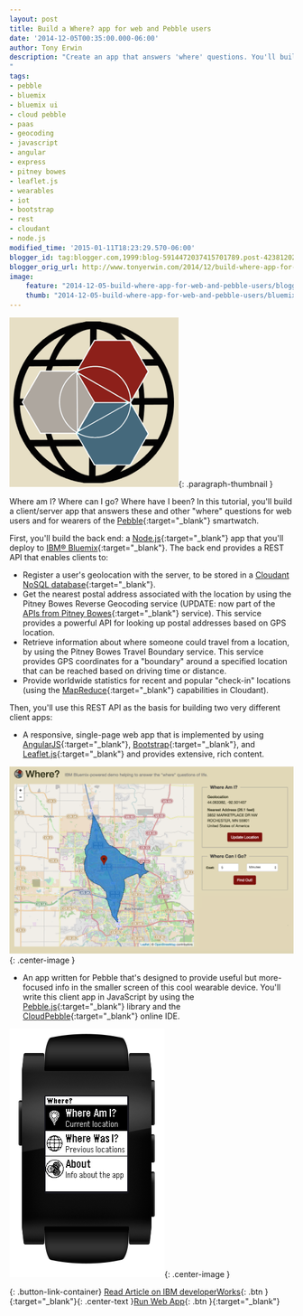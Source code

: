 ```yaml
---
layout: post
title: Build a Where? app for web and Pebble users
date: '2014-12-05T00:35:00.000-06:00'
author: Tony Erwin
description: "Create an app that answers 'where' questions. You'll build and deploy a back-end Node.js application on Bluemix that provides a REST API to support client apps. Then you'll build two client apps: one for the web and one for the Pebble smartwatch.
"
tags:
- pebble
- bluemix
- bluemix ui
- cloud pebble
- paas
- geocoding
- javascript
- angular
- express
- pitney bowes
- leaflet.js
- wearables
- iot
- bootstrap
- rest
- cloudant
- node.js
modified_time: '2015-01-11T18:23:29.570-06:00'
blogger_id: tag:blogger.com,1999:blog-5914472037415701789.post-4238120236195489858
blogger_orig_url: http://www.tonyerwin.com/2014/12/build-where-app-for-web-and-pebble-users.html
image:
    feature: "2014-12-05-build-where-app-for-web-and-pebble-users/blogger_thumb72.pn"
    thumb: "2014-12-05-build-where-app-for-web-and-pebble-users/bluemix_logo_multi_181_Thumb.png"
---
```


![Where? App Logo](/images/2014-12-05-build-where-app-for-web-and-pebble-users/blogger_bluemixGlobeCream300.png){: .paragraph-thumbnail }

Where am I? Where can I go? Where have I been? In this tutorial, you'll build a client/server app that answers these and other "where" questions for web users and for wearers of the [Pebble](https://getpebble.com/){:target="_blank"} smartwatch.

First, you'll build the back end: a [Node.js](http://nodejs.org/){:target="_blank"} app that you'll deploy to [IBM® Bluemix](https://www.bluemix.net/){:target="_blank"}. The back end provides a REST API that enables clients to:

- Register a user's geolocation with the server, to be stored in a [Cloudant NoSQL database](https://console.ng.bluemix.net/catalog/services/cloudant-nosql-db?env_id=ibm:yp:us-south){:target="_blank"}.
- Get the nearest postal address associated with the location by using the Pitney Bowes Reverse Geocoding service (UPDATE: now part of the [APIs from Pitney Bowes](https://console.ng.bluemix.net/catalog/services/apis-from-pitney-bowes?env_id=ibm:yp:us-south){:target="_blank"} service). This service provides a powerful API for looking up postal addresses based on GPS location.
- Retrieve information about where someone could travel from a location,  by using the Pitney Bowes Travel Boundary service. This service provides GPS coordinates for a "boundary" around a specified location that can be reached based on driving time or distance.
- Provide worldwide statistics for recent and popular "check-in" locations (using the [MapReduce](https://cloudant.com/product/cloudant-features/mapreduce/){:target="_blank"} capabilities in Cloudant).

Then, you'll use this REST API as the basis for building two very different client apps:

- A responsive, single-page web app that is implemented by using [AngularJS](https://angularjs.org/){:target="_blank"}, [Bootstrap](http://getbootstrap.com/){:target="_blank"}, and [Leaflet.js](http://leafletjs.com/){:target="_blank"} and provides extensive, rich content.

![Where? App: Pebble Main Screen](/images/2014-12-05-build-where-app-for-web-and-pebble-users/webApp2_withBoundary.png){: .center-image }

- An app written for Pebble that's designed to provide useful but more-focused info in the smaller screen of this cool wearable device. You'll write this client app in JavaScript by using the [Pebble.js](http://pebble.github.io/pebblejs/){:target="_blank"} library and the [CloudPebble](https://cloudpebble.net/){:target="_blank"} online IDE.

![Where? App: Web with Travel Boundary](/images/2014-12-05-build-where-app-for-web-and-pebble-users/whereApp_pebble1.png){: .center-image }

{: .button-link-container}
[Read Article on IBM developerWorks](http://www.ibm.com/developerworks/library/mo-pebble-where-app/index.html){: .btn }{:target="_blank"}{: .center-text }[Run Web App](https://where.mybluemix.net/){: .btn }{:target="_blank"}